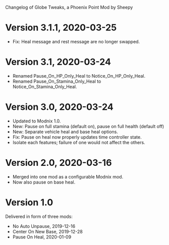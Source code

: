 Changelog of Globe Tweaks, a Phoenix Point Mod by Sheepy

# Version 3.1.1, 2020-03-25

* Fix: Heal message and rest message are no longer swapped.

# Version 3.1, 2020-03-24

* Renamed Pause_On_HP_Only_Heal to Notice_On_HP_Only_Heal.
* Renamed Pause_On_Stamina_Only_Heal to Notice_On_Stamina_Only_Heal.

# Version 3.0, 2020-03-24

* Updated to Modnix 1.0.
* New: Pause on full stamina (default on), pause on full health (default off)
* New: Separate vehicle heal and base heal options.
* Fix: Pause on heal now properly updates time controller state.
* Isolate each features; failure of one would not affect the others.

# Version 2.0, 2020-03-16

* Merged into one mod as a configurable Modnix mod.
* Now also pause on base heal.

# Version 1.0

Delivered in form of three mods:

* No Auto Unpause, 2019-12-16
* Center On New Base, 2019-12-28
* Pause On Heal, 2020-01-09
